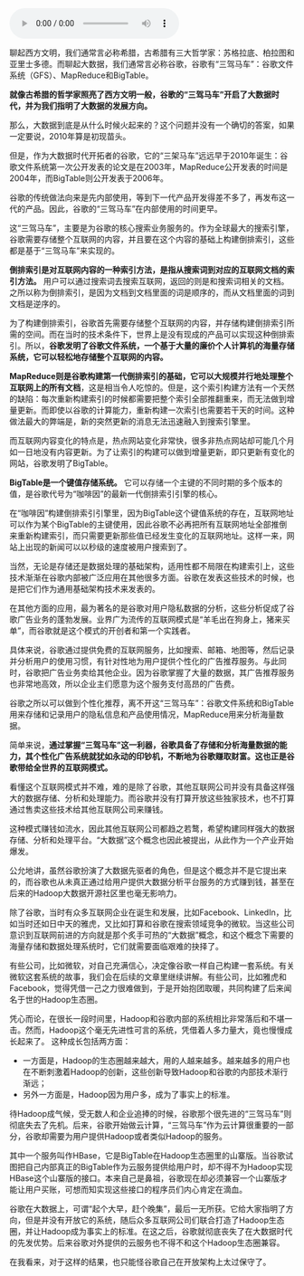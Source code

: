 <audio title="070 _ 谷歌的大数据路：从“三驾马车”到一无所有" src="https://static001.geekbang.org/resource/audio/00/ec/0068d88f83b0b87321d0e494cd9745ec.mp3" controls="controls"></audio> 
<p>聊起西方文明，我们通常言必称希腊，古希腊有三大哲学家：苏格拉底、柏拉图和亚里士多德。而聊起大数据，我们通常言必称谷歌，谷歌有“三驾马车”：谷歌文件系统（GFS）、MapReduce和BigTable。</p>
<p><strong>就像古希腊的哲学家照亮了西方文明一般，谷歌的“三驾马车”开启了大数据时代，并为我们指明了大数据的发展方向。</strong></p>
<p>那么，大数据到底是从什么时候火起来的？这个问题并没有一个确切的答案，如果一定要说，2010年算是初现苗头。</p>
<p>但是，作为大数据时代开拓者的谷歌，它的“三架马车”远远早于2010年诞生：谷歌文件系统第一次公开发表的论文是在2003年，MapReduce公开发表的时间是2004年，而BigTable则公开发表于2006年。</p>
<!-- [[[read_end]]] -->
<p>谷歌的传统做法向来是先内部使用，等到下一代产品开发得差不多了，再发布这一代的产品。因此，谷歌的“三驾马车”在内部使用的时间更早。</p>
<p>这“三驾马车”，主要是为谷歌的核心搜索业务服务的。作为全球最大的搜索引擎，谷歌需要存储整个互联网的内容，并且要在这个内容的基础上构建倒排索引，这些都是基于“三驾马车”来实现的。</p>
<p><strong>倒排索引是对互联网内容的一种索引方法，是指从搜索词到对应的互联网文档的索引方法。</strong> 用户可以通过搜索词去搜索互联网，返回的则是和搜索词相关的文档。之所以称为倒排索引，是因为文档到文档里面的词是顺序的，而从文档里面的词到文档是逆序的。</p>
<p>为了构建倒排索引，谷歌首先需要存储整个互联网的内容，并存储构建倒排索引所需的空间。而在当时的技术条件下，世界上是没有现成的产品可以实现这种倒排索引。所以，<strong>谷歌发明了谷歌文件系统，一个基于大量的廉价个人计算机的海量存储系统，它可以轻松地存储整个互联网的内容。</strong></p>
<p><strong>MapReduce则是谷歌构建第一代倒排索引的基础，它可以大规模并行地处理整个互联网上的所有文档</strong>，这是相当令人吃惊的。但是，这个索引构建方法有一个天然的缺陷：每次重新构建索引的时候都需要把整个索引全部推翻重来，而无法做到增量更新。而即使以谷歌的计算能力，重新构建一次索引也需要若干天的时间。这种做法最大的弊端是，新的突然更新的消息无法迅速融入到搜索引擎里。</p>
<p>而互联网内容变化的特点是，热点网站变化非常快，很多非热点网站却可能几个月如一日地没有内容更新。为了让索引的构建可以做到增量更新，即只更新有变化的网站，谷歌发明了BigTable。</p>
<p><strong>BigTable是一个键值存储系统。</strong> 它可以存储一个主键的不同时期的多个版本的值，是谷歌代号为“咖啡因”的最新一代倒排索引引擎的核心。</p>
<p>在“咖啡因”构建倒排索引引擎里，因为BigTable这个键值系统的存在，互联网地址可以作为某个BigTable的主键使用，因此谷歌不必再把所有互联网地址全部推倒来重新构建索引，而只需要更新那些值已经发生变化的互联网地址。这样一来，网站上出现的新闻可以以秒级的速度被用户搜索到了。</p>
<p>当然，无论是存储还是数据处理的基础架构，适用性都不局限在构建索引上，这些技术渐渐在谷歌内部被广泛应用在其他很多方面。谷歌在发表这些技术的时候，也是把它们作为通用基础架构技术来发表的。</p>
<p>在其他方面的应用，最为著名的是谷歌对用户隐私数据的分析，这些分析促成了谷歌广告业务的蓬勃发展。业界广为流传的互联网模式是“羊毛出在狗身上，猪来买单”，而谷歌就是这个模式的开创者和第一个实践者。</p>
<p>具体来说，谷歌通过提供免费的互联网服务，比如搜索、邮箱、地图等，然后记录并分析用户的使用习惯，有针对性地为用户提供个性化的广告推荐服务。与此同时，谷歌把广告业务卖给其他企业。因为谷歌掌握了大量的数据，其广告推荐服务也非常地高效，所以企业主们愿意为这个服务支付高昂的广告费。</p>
<p>谷歌之所以可以做到个性化推荐，离不开这“三驾马车”：谷歌文件系统和BigTable用来存储和记录用户的隐私信息和产品使用情况，MapReduce用来分析海量数据。</p>
<p>简单来说，<strong>通过掌握“三驾马车”这一利器，谷歌具备了存储和分析海量数据的能力，其个性化广告系统就犹如永动的印钞机，不断地为谷歌赚取财富。这也正是谷歌带给全世界的互联网模式。</strong></p>
<p>看懂这个互联网模式并不难，难的是除了谷歌，其他互联网公司并没有具备这样强大的数据存储、分析和处理能力。而谷歌并没有打算开放这些独家技术，也不打算通过售卖这些技术给其他互联网公司来赚钱。</p>
<p>这种模式赚钱如流水，因此其他互联网公司都趋之若鹜，希望构建同样强大的数据存储、分析和处理平台。“大数据”这个概念也因此被提出，从此作为一个产业开始爆发。</p>
<p>公允地讲，虽然谷歌扮演了大数据先驱者的角色，但是这个概念并不是它提出来的，而谷歌也从未真正通过给用户提供大数据分析平台服务的方式赚到钱，甚至在后来的Hadoop大数据开源社区里也毫无影响力。</p>
<p>除了谷歌，当时有众多互联网企业在诞生和发展，比如Facebook、LinkedIn，比如当时还如日中天的雅虎，又比如打算和谷歌在搜索领域竞争的微软。当这些公司意识到互联网前进的方向就是那个炙手可热的“大数据”概念，和这个概念下需要的海量存储和数据处理系统时，它们就需要面临艰难的抉择了。</p>
<p>有些公司，比如微软，对自己充满信心，决定像谷歌一样自己构建一套系统。有关微软这套系统的故事，我们会在后续的文章里继续讲解。有些公司，比如雅虎和Facebook，觉得凭借一己之力很难做到，于是开始抱团取暖，共同构建了后来闻名于世的Hadoop生态圈。</p>
<p>凭心而论，在很长一段时间里，Hadoop和谷歌内部的系统相比非常落后和不堪一击。然而，Hadoop这个毫无先进性可言的系统，凭借着人多力量大，竟也慢慢成长起来了。 这种成长包括两方面：</p>
<ul>
<li>一方面是，Hadoop的生态圈越来越大，用的人越来越多。越来越多的用户也在不断刺激着Hadoop的创新，这些创新导致Hadoop和谷歌的内部技术渐行渐远；</li>
<li>另外一方面是，Hadoop因为用户多，成为了事实上的标准。</li>
</ul>
<p>待Hadoop成气候，受无数人和企业追捧的时候，谷歌那个很先进的“三驾马车”则彻底失去了先机。后来，谷歌开始做云计算，“三驾马车”作为云计算很重要的一部分，谷歌却需要为用户提供Hadoop或者类似Hadoop的服务。</p>
<p>其中一个服务叫作HBase，它是BigTable在Hadoop生态圈里的山寨版。当谷歌试图把自己内部真正的BigTable作为云服务提供给用户时，却不得不为Hadoop实现HBase这个山寨版的接口。本来自己是鼻祖，谷歌现在却必须兼容一个山寨版才能让用户买账，可想而知实现这些接口的程序员们内心肯定在滴血。</p>
<p>谷歌在大数据上，可谓“起个大早，赶个晚集”，最后一无所获。它给大家指明了方向，但是并没有开放它的系统，随后众多互联网公司们联合打造了Hadoop生态圈，并让Hadoop成为事实上的标准。在这之后，谷歌就彻底丧失了在大数据时代的先发优势。后来谷歌对外提供的云服务也不得不和这个Hadoop生态圈兼容。</p>
<p>在我看来，对于这样的结果，也只能怪谷歌自己在开放架构上太过保守了。</p>
<p></p>
